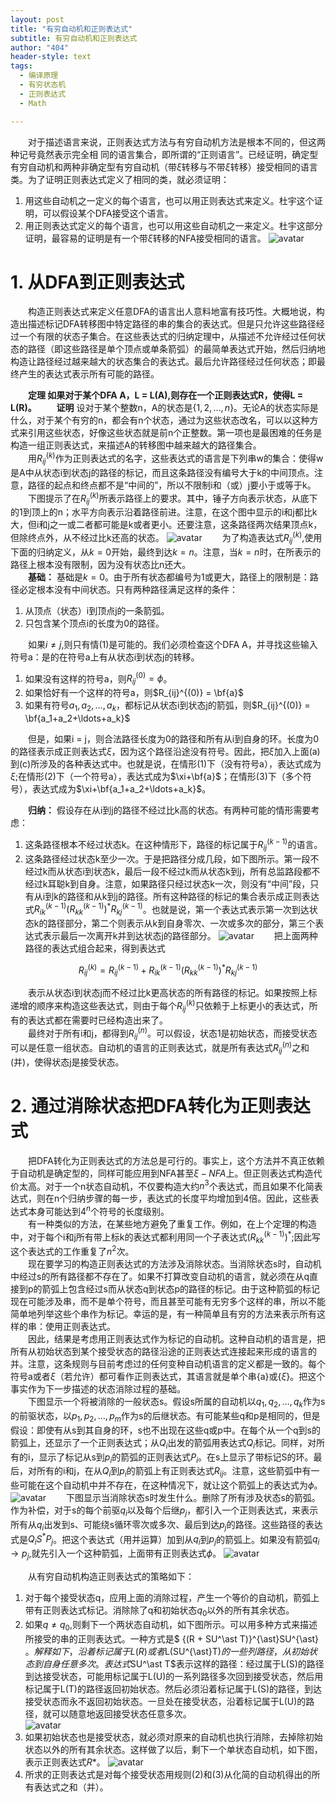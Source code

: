 ```yaml
---
layout: post
title: "有穷自动机和正则表达式"
subtitle: 有穷自动机和正则表达式
author: "404"
header-style: text
tags:
  - 编译原理
  - 有穷状态机
  - 正则表达式
  - Math

---
```


　　对于描述语言来说，正则表达式方法与有穷自动机方法是根本不同的，但这两种记号竟然表示完全相
同的语言集合，即所谓的“正则语言”。已经证明，确定型有穷自动机和两种非确定型有穷自动机（带$\xi$转移与不带$\xi$转移）接受相同的语言类。为了证明正则表达式定义了相同的类，就必须证明：
1. 用这些自动机之一定义的每个语言，也可以用正则表达式来定义。杜宇这个证明，可以假设某个DFA接受这个语言。
2. 用正则表达式定义的每个语言，也可以用这些自动机之一来定义。杜宇这部分证明，最容易的证明是有一个带$\xi$转移的NFA接受相同的语言。
![avatar](/img/in-post/Linux/201940901001.png)

# 1. 从DFA到正则表达式
　　构造正则表达式来定义任意DFA的语言出人意料地富有技巧性。大概地说，构造出描述标记DFA转移图中特定路径的串的集合的表达式。但是只允许这些路径经过一个有限的状态子集合。在这些表达式的归纳定理中，从描述不允许经过任何状态的路径（即这些路径是单个顶点或单条箭弧）的最简单表达式开始，然后归纳地构造让路径经过越来越大的状态集合的表达式。最后允许路径经过任何状态；即最终产生的表达式表示所有可能的路径。

　　**定理 如果对于某个DFA A，L = L(A),则存在一个正则表达式R，使得L = L(R)。**
　　**证明** 设对于某个整数n，A的状态是$\lbrace 1, 2, \ldots, n \rbrace$。无论A的状态实际是什么，对于某个有穷的n，都会有n个状态，通过为这些状态改名，可以以这种方式来引用这些状态，好像这些状态就是前n个正整数。第一项也是最困难的任务是构造一组正则表达式，来描述A的转移图中越来越大的路径集合。  
　　用$R_{ij}^{(k)}$作为正则表达式的名字，这些表达式的语言是下列串w的集合：使得w是A中从状态i到状态j的路径的标记，而且这条路径没有编号大于k的中间顶点。注意，路径的起点和终点都不是“中间的”，所以不限制i和（或）j要小于或等于k。  
　　下图提示了在$R_{ij}^{(k)}$所表示路径上的要求。其中，锤子方向表示状态，从底下的1到顶上的n；水平方向表示沿着路径前进。注意，在这个图中显示的i和j都比k大，但i和j之一或二者都可能是k或者更小。还要注意，这条路径两次结果顶点k，但除终点外，从不经过比k还高的状态。
![avatar](/img/in-post/Linux/201940901002.png)
　　为了构造表达式$R_{ij}^{(k)}$,使用下面的归纳定义，从$k = 0$开始，最终到达$k = n$。注意，当$k = n$时，在所表示的路径上根本没有限制，因为没有状态比n还大。  
　　**基础：** 基础是$k = 0$。由于所有状态都编号为1或更大，路径上的限制是：路径必定根本没有中间状态。只有两种路径满足这样的条件：
1. 从顶点（状态）i到顶点j的一条箭弧。
2. 只包含某个顶点i的长度为0的路径。

　　如果$i \neq j$,则只有情(1)是可能的。我们必须检查这个DFA A，并寻找这些输入符号a：是的在符号a上有从状态i到状态j的转移。
1. 如果没有这样的符号a，则$R_{ij}^{(0)} = \phi$。
2. 如果恰好有一个这样的符号a，则$R_{ij}^{(0)} = \bf{a}$
3. 如果有符号$a_1,a_2,\ldots,a_k$，都标记从状态i到状态j的箭弧，则$R_{ij}^{(0)} = \bf{a_1+a_2+\ldots+a_k}$  

　　但是，如果i = j，则合法路径长度为0的路径和所有从i到自身的环。长度为0的路径表示成正则表达式$\xi$，因为这个路径沿途没有符号。因此，把$\xi$加入上面(a)到(c)所涉及的各种表达式中。也就是说，在情形(1)下（没有符号a），表达式成为$\xi$;在情形(2)下（一个符号a），表达式成为$\xi+\bf{a}$；在情形(3)下（多个符号），表达式成为$\xi+\bf{a_1+a_2+\ldots+a_k}$。

　　**归纳：** 假设存在从i到j的路径不经过比k高的状态。有两种可能的情形需要考虑：
1. 这条路径根本不经过状态k。在这种情形下，路径的标记属于$R_{ij}^{(k-1)}$的语言。
2. 这条路径经过状态k至少一次。于是把路径分成几段，如下图所示。第一段不经过k而从状态i到状态k，最后一段不经过k而从状态k到j，所有总监路段都不经过k耳聪k到自身。注意，如果路径只经过状态k一次，则没有“中间”段，只有从i到k的路径和从k到j的路径。所有这种路径的标记的集合表示成正则表达式$R_{ik}^{(k-1)}{(R_{kk}^{(k-1)})}^\ast R_{kj}^{(k-1)}$。也就是说，第一个表达式表示第一次到达状态k的路径部分，第二个则表示从k到自身零次、一次或多次的部分，第三个表达式表示最后一次离开k并到达状态j的路径部分。
![avatar](/img/in-post/Linux/201940901003.png)
　　把上面两种路径的表达式组合起来，得到表达式

$$
R_{ij}^{(k)} = R_{ij}^{(k-1)} + R_{ik}^{(k-1)}{(R_{kk}^{(k-1)})}^{\ast}R_{kj}^{(k-1)}
$$

　　表示从状态i到状态j而不经过比k更高状态的所有路径的标记。如果按照上标递增的顺序来构造这些表达式，则由于每个$R_{ij}^{(k)}$只依赖于上标更小的表达式，所有的表达式都在需要时已经构造出来了。  
　　最终对于所有i和j，都得到$R_{ij}^{(n)}$。可以假设，状态1是初始状态，而接受状态可以是任意一组状态。自动机的语言的正则表达式，就是所有表达式$R_{ij}^{(n)}$之和(并)，使得状态j是接受状态。

# 2. 通过消除状态把DFA转化为正则表达式

　　把DFA转化为正则表达式的方法总是可行的。事实上，这个方法并不真正依赖于自动机是确定型的，同样可能应用到NFA甚至$\xi-NFA$上。但正则表达式构造代价太高。对于一个n状态自动机，不仅要构造大约$n^3$个表达式，而且如果不化简表达式，则在n个归纳步骤的每一步，表达式的长度平均增加到4倍。因此，这些表达式本身可能达到$4^n$个符号的长度级别。  
　　有一种类似的方法，在某些地方避免了重复工作。例如，在上个定理的构造中，对于每个i和j所有带上标k的表达式都利用同一个子表达式${(R_{kk}^{(k-1)})}^{\ast}$;因此写这个表达式的工作重复了$n^2$次。  
　　现在要学习的构造正则表达式的方法涉及消除状态。当消除状态s时，自动机中经过s的所有路径都不存在了。如果不打算改变自动机的语言，就必须在从q直接到p的箭弧上包含经过s而从状态q到状态p的路径的标记。由于这种箭弧的标记现在可能涉及串，而不是单个符号，而且甚至可能有无穷多个这样的串，所以不能简单地列举这些个串作为标记。幸运的是，有一种简单且有穷的方法来表示所有这样的串：使用正则表达式。  
　　因此，结果是考虑用正则表达式作为标记的自动机。这种自动机的语言是，把所有从初始状态到某个接受状态的路径沿途的正则表达式连接起来形成的语言的并。注意，这条规则与目前考虑过的任何变种自动机语言的定义都是一致的。每个符号a或者$\xi$（若允许）都可看作正则表达式，其语言就是单个串{a}或$\lbrace \xi \rbrace$。把这个事实作为下一步描述的状态消除过程的基础。  
　　下图显示一个将被消除的一般状态s。假设s所属的自动机以$q_1,q_2,\ldots,q_k$作为s的前驱状态，以$p_1,p_2,\ldots,p_m$作为s的后继状态。有可能某些q和p是相同的，但是假设：即使有从s到其自身的环，s也不出现在这些q或p中。在每个从一个q到s的箭弧上，还显示了一个正则表达式；从$Q_i$出发的箭弧用表达式$Q_i$标记。同样，对所有的i，显示了标记从s到$p_i$的箭弧的正则表达式$P_i$。在s上显示了带标记S的环。最后，对所有的i和j，在从$Q_i$到$p_i$的箭弧上有正则表达式$R_{ij}$。注意，这些箭弧中有一些可能在这个自动机中并不存在，在这种情况下，就让这个箭弧上的表达式为$\phi$。
![avatar](/img/in-post/Linux/201940901004.png)
　　下图显示当消除状态s时发生什么。删除了所有涉及状态s的箭弧。作为补偿，对于s的每个前驱$q_i$以及每个后继$p_j$，都引入一个正则表达式，来表示所有从$q_i$出发到s、可能绕s循环零次或多次、最后到达$p_j$的路径。这些路径的表达式是$Q_iS^\ast P_j$。把这个表达式（用并运算）加到从$q_i$到$p_j$的箭弧上。如果没有箭弧$q_i \rightarrow p_j$,就先引入一个这种箭弧，上面带有正则表达式$\phi$。
![avatar](/img/in-post/Linux/201940901005.png)

　　从有穷自动机构造正则表达式的策略如下：
1. 对于每个接受状态q，应用上面的消除过程，产生一个等价的自动机，箭弧上带有正则表达式标记。消除除了q和初始状态$q_0$以外的所有其余状态。
2. 如果$q \neq q_0$,则剩下一个两状态自动机，如下图所示。可以用多种方式来描述所接受的串的正则表达式。一种方式是$ {(R + SU^\ast T)}^{\ast}SU^{\ast} $。解释如下，沿着标记属于L(R)或者$L(SU^{\ast}T)$的一些列路径，从初始状态到自身任意多次。表达式$SU^\ast T$表示这样的路径：经过属于L(S)的路径到达接受状态，可能用标记属于L(U)的一系列路径多次回到接受状态，然后用标记属于L(T)的路径返回初始状态。然后必须沿着标记属于L(S)的路径，到达接受状态而永不返回初始状态。一旦处在接受状态，沿着标记属于L(U)的路径，就可以随意地返回接受状态任意多次。  
![avatar](/img/in-post/Linux/201940901006.png)  
3. 如果初始状态也是接受状态，就必须对原来的自动机也执行消除，去掉除初始状态以外的所有其余状态。这样做了以后，剩下一个单状态自动机，如下图，表示正则表达式$R\ast$。
![avatar](/img/in-post/Linux/201940901007.png)  
4. 所求的正则表达式是对每个接受状态用规则(2)和(3)从化简的自动机得出的所有表达式之和（并）。
